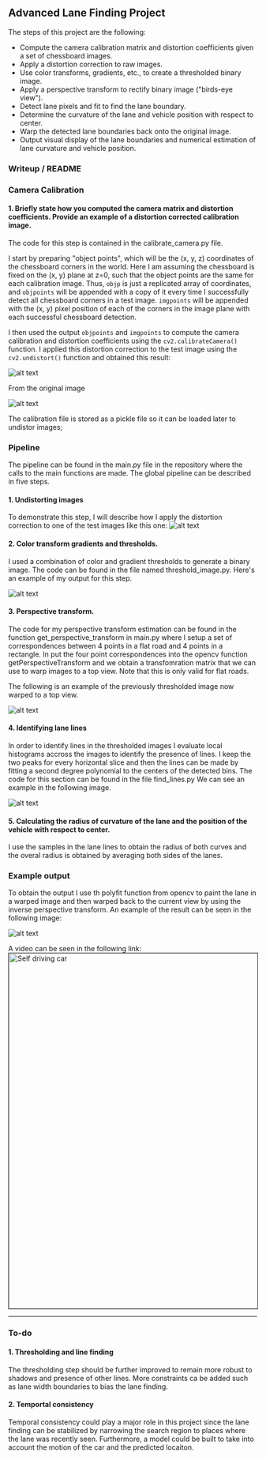 ## Advanced Lane Finding Project

The steps of this project are the following:

* Compute the camera calibration matrix and distortion coefficients given a set of chessboard images.
* Apply a distortion correction to raw images.
* Use color transforms, gradients, etc., to create a thresholded binary image.
* Apply a perspective transform to rectify binary image ("birds-eye view").
* Detect lane pixels and fit to find the lane boundary.
* Determine the curvature of the lane and vehicle position with respect to center.
* Warp the detected lane boundaries back onto the original image.
* Output visual display of the lane boundaries and numerical estimation of lane curvature and vehicle position.

[//]: # (Image References)

[image1]: ./output_images/undistort.png "Undistorted"
[image2]: ./test_images/test1.jpg "Road Transformed"
[image3]: ./output_images/threshold.png "Binary Example"
[image4]: ./output_images/warped.png "Warp Example"
[image5]: ./output_images/fit_lines.png "Fit Visual"
[image6]: ./output_images/lanes.png "Output"
[video1]: ./project_video_out.mp4 "Video"


### Writeup / README

### Camera Calibration

#### 1. Briefly state how you computed the camera matrix and distortion coefficients. Provide an example of a distortion corrected calibration image.

The code for this step is contained in the calibrate_camera.py file.  

I start by preparing "object points", which will be the (x, y, z) coordinates of the chessboard corners in the world. Here I am assuming the chessboard is fixed on the (x, y) plane at z=0, such that the object points are the same for each calibration image.  Thus, `objp` is just a replicated array of coordinates, and `objpoints` will be appended with a copy of it every time I successfully detect all chessboard corners in a test image.  `imgpoints` will be appended with the (x, y) pixel position of each of the corners in the image plane with each successful chessboard detection.  

I then used the output `objpoints` and `imgpoints` to compute the camera calibration and distortion coefficients using the `cv2.calibrateCamera()` function.  I applied this distortion correction to the test image using the `cv2.undistort()` function and obtained this result: 

![alt text][image1]

From the original image

![alt text][image2]

The calibration file is stored as a pickle file so it can be loaded later to undistor images;

### Pipeline

The pipeline can be found in the main.py file in the repository where the calls to the main functions are made. The global pipeline can be described in five steps.

#### 1. Undistorting images

To demonstrate this step, I will describe how I apply the distortion correction to one of the test images like this one:
![alt text][image2]

#### 2. Color transform gradients and thresholds.

I used a combination of color and gradient thresholds to generate a binary image. The code can be found in the file named threshold_image.py. Here's an example of my output for this step.

![alt text][image3]

#### 3. Perspective transform.

The code for my perspective transform estimation can be found in the function get_perspective_transform in main.py where I setup a set of correspondences between 4 points in a flat road and 4 points in a rectangle. In put the four point correspondences into the opencv function getPerspectiveTransform and we obtain a transfomration matrix that we can use to warp images to a top view. Note that this is only valid for flat roads.

The following is an example of the previously thresholded image now warped to a top view.

![alt text][image4]

#### 4. Identifying lane lines

In order to identify lines in the thresholded images I evaluate local histograms accross the images to identify the presence of lines. I keep the two peaks for every horizontal slice and then the lines can be made by fitting a second degree polynomial to the centers of the detected bins. The code for this section can be found in the file find_lines.py
We can see an example in the following image.

![alt text][image5]

#### 5. Calculating the radius of curvature of the lane and the position of the vehicle with respect to center.

I use the samples in the lane lines to obtain the radius of both curves and the overal radius is obtained by averaging both sides of the lanes. 

### Example output

To obtain the output I use th polyfit function from opencv to paint the lane in a warped image and then warped back to the current view by using the inverse perspective transform. An example of the result can be seen in the following image:

![alt text][image6]

A video can be seen in the following link:
<a href="http://www.youtube.com/watch?feature=player_embedded&v=T2tCscbl6y4
" target="_blank"><img src="http://img.youtube.com/vi/T2tCscbl6y4/0.jpg" 
alt="Self driving car" width="1280" height="720" border="1" /></a> 

---

### To-do

#### 1. Thresholding and line finding
The thresholding step should be further improved to remain more robust to shadows and presence of other lines. More constraints ca be added such as lane width boundaries to bias the lane finding.

#### 2. Temportal consistency
Temporal consistency could play a major role in this project since the lane finding can be stabilized by narrowing the search region to places where the lane was recently seen. Furthermore, a model could be built to take into account the motion of the car and the predicted locaiton.
